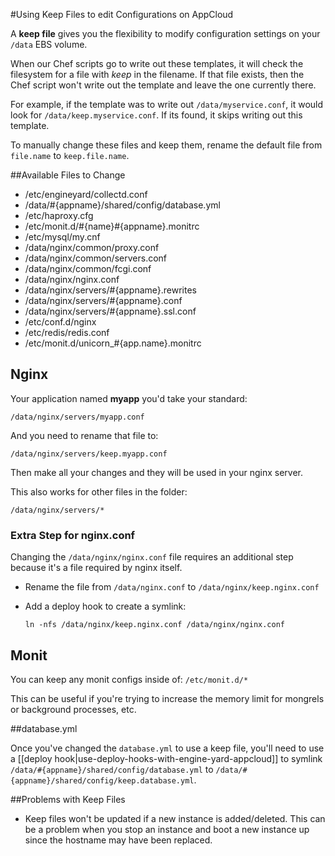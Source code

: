 #Using Keep Files to edit Configurations on AppCloud

A **keep file** gives you the flexibility to modify configuration settings on your `/data` EBS volume.

When our Chef scripts go to write out these templates, it will check the filesystem for a file with *keep* in the filename. If that file exists, then the Chef script won't write out the template and leave the one currently there.

For example, if the template was to write out `/data/myservice.conf`, it would look for `/data/keep.myservice.conf`. If its found, it skips writing out this template.

To manually change these files and keep them, rename the default file from `file.name` to `keep.file.name`.

##Available Files to Change

* /etc/engineyard/collectd.conf
* /data/#{appname}/shared/config/database.yml
* /etc/haproxy.cfg
* /etc/monit.d/#{name}#{appname}.monitrc
* /etc/mysql/my.cnf
* /data/nginx/common/proxy.conf
* /data/nginx/common/servers.conf
* /data/nginx/common/fcgi.conf
* /data/nginx/nginx.conf
* /data/nginx/servers/#{appname}.rewrites
* /data/nginx/servers/#{appname}.conf
* /data/nginx/servers/#{appname}.ssl.conf
* /etc/conf.d/nginx
* /etc/redis/redis.conf
* /etc/monit.d/unicorn_#{app.name}.monitrc

## Nginx

Your application named **myapp** you'd take your standard:

    /data/nginx/servers/myapp.conf

And you need to rename that file to:    

    /data/nginx/servers/keep.myapp.conf

Then make all your changes and they will be used in your nginx server.

This also works for other files in the folder:

    /data/nginx/servers/*    


### Extra Step for nginx.conf

Changing the `/data/nginx/nginx.conf` file requires an additional step because it's a file required by nginx itself.

  - Rename the file from `/data/nginx.conf` to `/data/nginx/keep.nginx.conf`
  - Add a deploy hook to create a symlink:
        
        ln -nfs /data/nginx/keep.nginx.conf /data/nginx/nginx.conf


## Monit 

You can keep any monit configs inside of: `/etc/monit.d/*`

This can be useful if you're trying to increase the memory limit for mongrels or background processes, etc.

##database.yml

Once you've changed the `database.yml` to use a keep file, you'll need to use a [[deploy hook|use-deploy-hooks-with-engine-yard-appcloud]] to symlink `/data/#{appname}/shared/config/database.yml` to `/data/#{appname}/shared/config/keep.database.yml`.

##Problems with Keep Files

* Keep files won't be updated if a new instance is added/deleted. This can be a problem when you stop an instance and boot a new instance up since the hostname may have been replaced.